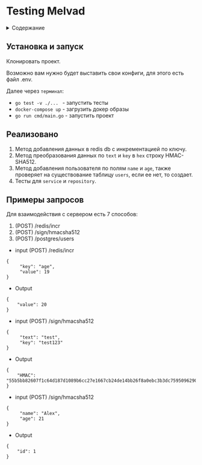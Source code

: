 # Testing Melvad
<details>
  <summary>Содержание</summary>
  <ol>
    <li><a href="#установка-и-запуск">Установка и запуск</a></li>
    <li><a href="#реализовано">Реализовано</a></li>
  </ol>
</details>

## Установка и запуск

Клонировать проект.

Возможно вам нужно будет выставить свои конфиги, для этого есть файл .env.

Далее через `терминал`:
- `go test -v ./... ` - запустить тесты
- `docker-compose up` - загрузить докер образы
- `go run cmd/main.go` - запустить проект

## Реализовано

1. Метод добавления данных в  redis db с инкрементацией по ключу.
2. Метод преобразования данных по `text` и `key` в `hex` строку HMAC-SHA512.
3. Метод добавления пользователя по полям `name` и `age`, также проверяет на существование таблицу `users`, если ее нет, то создает.
4. Тесты для `service` и `repository`.

## Примеры запросов

Для взаимодействия с сервером есть 7 способов:
1. (POST) /redis/incr
2. (POST) /sign/hmacsha512
3. (POST) /postgres/users

- input (POST) /redis/incr
```
{
     "key": "age", 
     "value": 19
}
```
- Output 

```
{
    "value": 20
}
```

- input (POST) /sign/hmacsha512
```
{
     "text": "test",
     "key": "test123"
}
```

- Output
```
{
    "HMAC": "55b5bb82607f1c64d187d1089b6cc27e1667cb24de14bb26f8a0ebc3b3dc7595096290b35d7df477a57e69059f2a00946f1737d3eaef3e6c73fa29ac400b8bdb"
}
```

- input (POST) /sign/hmacsha512
```
{
     "name": "Alex",
     "age": 21
}
```

- Output
```
{
    "id": 1
}
```